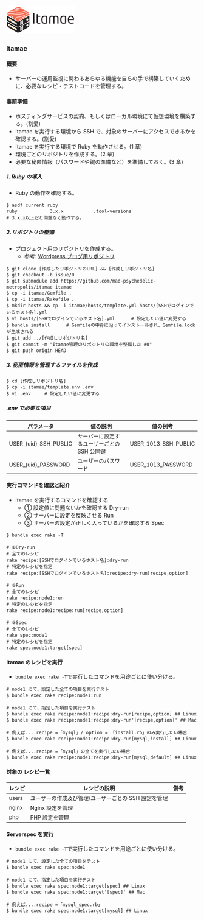 # [![](https://raw.githubusercontent.com/itamae-kitchen/itamae-logos/master/small/FA-Itamae-horizontal-01-180x72.png)](https://github.com/itamae-kitchen/itamae)

### Itamae

#### 概要

- サーバーの運用監視に関わるあらゆる機能を自らの手で構築していくために、必要なレシピ・テストコードを管理する。

#### 事前準備

- ホスティングサービスの契約、もしくはローカル環境にて仮想環境を構築する。(割愛)
- Itamae を実行する環境から SSH で、対象のサーバーにアクセスできるかを確認する。(割愛)
- Itamae を実行する環境で Ruby を動作させる。(1 章)
- 環境ごとのリポジトリを作成する。(2 章)
- 必要な秘匿情報（パスワードや鍵の準備など）を準備しておく。(3 章)

##### 1. Ruby の導入

- Ruby の動作を確認する。

```
$ asdf current ruby
ruby            3.x.x           .tool-versions
# 3.x.x以上だと問題なく動作する。
```

##### 2.リポジトリの整備

- プロジェクト用のリポジトリを作成する。
  - 参考: [Wordpress ブログ用リポジトリ](https://github.com/mad-psychedelic-metropolis/wordpress-blog)

```
$ git clone [作成したリポジトリのURL] && [作成しリポジトリ名]
$ git checkout -b issue/0
$ git submodule add https://github.com/mad-psychedelic-metropolis/itamae itamae
$ cp -i itamae/Gemfile .
$ cp -i itamae/Rakefile .
$ mkdir hosts && cp -i itamae/hosts/template.yml hosts/[SSHでログインでいるホスト名].yml
$ vi hosts/[SSHでログインでいるホスト名].yml      # 設定したい値に変更する
$ bundle install      # Gemfileの中身に沿ってインストールされ、Gemfile.lockが生成される
$ git add ../[作成しリポジトリ名]
$ git commit -m "Itamae管理のリポジトリの環境を整備した #0"
$ git push origin HEAD
```

##### 3. 秘匿情報を管理するファイルを作成

```
$ cd [作成しリポジトリ名]
$ cp -i itamae/template.env .env
$ vi .env     # 設定したい値に変更する
```

##### .env で必要な項目

| パラメータ              | 値の説明                                    | 値の例考             |
| ----------------------- | ------------------------------------------- | -------------------- |
| USER\_{uid}\_SSH_PUBLIC | サーバーに設定するユーザーごとの SSH 公開鍵 | USER_1013_SSH_PUBLIC |
| USER\_{uid}\_PASSWORD   | ユーザーのパスワード                        | USER_1013_PASSWORD   |

#### 実行コマンドを確認と紹介

- Itamae を実行するコマンドを確認する
  - ① 設定値に問題ないかを確認する Dry-run
  - ② サーバーに設定を反映させる Run
  - ③ サーバーの設定が正しく入っているかを確認する Spec

```
$ bundle exec rake -T

# ①Dry-run
# 全てのレシピ
rake recipe:[SSHでログインでいるホスト名]:dry-run
# 特定のレシピを指定
rake recipe:[SSHでログインでいるホスト名]:recipe:dry-run[recipe,option]

# ②Run
# 全てのレシピ
rake recipe:node1:run
# 特定のレシピを指定
rake recipe:node1:recipe:run[recipe,option]

# ③Spec
# 全てのレシピ
rake spec:node1
# 特定のレシピを指定
rake spec:node1:target[spec]
```

#### Itamae のレシピを実行

- `bundle exec rake -T`で実行したコマンドを用途ごとに使い分ける。

```
# node1 にて、設定した全ての項目を実行テスト
$ bundle exec rake recipe:node1:run

# node1 にて、指定した項目を実行テスト
$ bundle exec rake recipe:node1:recipe:dry-run[recipe,option] ## Linux
$ bundle exec rake recipe:node1:recipe:dry-run'[recipe,option]' ## Mac

# 例えば....recipe =「mysql」/ option = 「install.rb」のみ実行したい場合
$ bundle exec rake recipe:node1:recipe:dry-run[mysql,install] ## Linux

# 例えば....recipe =「mysql」の全てを実行したい場合
$ bundle exec rake recipe:node1:recipe:dry-run[mysql,default] ## Linux
```

#### 対象の レシピ一覧

| レシピ | レシピの説明                                         | 備考 |
| ------ | ---------------------------------------------------- | ---- |
| users  | ユーザーの作成及び管理/ユーザーごとの SSH 設定を管理 |      |
| nginx  | Nginx 設定を管理                                     |      |
| php    | PHP 設定を管理                                       |      |

#### Serverspec を実行

- `bundle exec rake -T`で実行したコマンドを用途ごとに使い分ける。

```
# node1 にて、設定した全ての項目をテスト
$ bundle exec rake spec:node1

# node1 にて、指定した項目を実行テスト
$ bundle exec rake spec:node1:target[spec] ## Linux
$ bundle exec rake spec:node1:target'[spec]' ## Mac

# 例えば....recipe =「mysql_spec.rb」
$ bundle exec rake spec:node1:target[mysql] ## Linux
```
